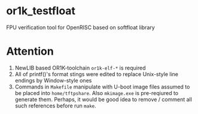 # or1k_testfloat
FPU verification tool for OpenRISC based on softfloat library
# Attention
 1) NewLIB based OR1K-toolchain `or1k-elf-*` is required
 2) All of printf()'s format stings were edited to replace Unix-style line endings by Window-style ones
 3) Commands in `Makefile` manipulate with U-boot image files assumed to be placed into `home/tftpshare`. Also `mkimage.exe` is pre-reqiured to generate them. Perhaps, it would be good idea to remove / comment all such references before run `make`.

